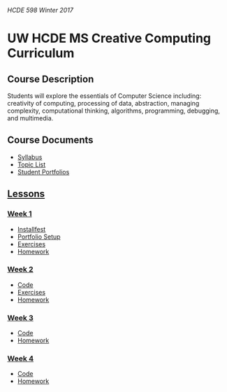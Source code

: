 _HCDE 598 Winter 2017_

# UW HCDE MS Creative Computing Curriculum

## Course Description
Students will explore the essentials of Computer Science including: creativity of computing, processing of data, abstraction, managing complexity, computational thinking, algorithms, programming, debugging, and multimedia.

## Course Documents
* [Syllabus](syllabus.md)
* [Topic List](topic-list.md)
* [Student Portfolios](student-portfolios.md)

## [Lessons](lessons)

### [Week 1](lessons/week1)
* [Installfest](lessons/week1/installfest.md)
* [Portfolio Setup](lessons/week1/portfolio.md)
* [Exercises](lessons/week1/exercises)
* [Homework](lessons/week1/homework)

### [Week 2](lessons/week2)
* [Code](lessons/week2/code)
* [Exercises](lessons/week2/exercises)
* [Homework](lessons/week2/homework)

### [Week 3](lessons/week3)
* [Code](lessons/week3/code)
* [Homework](lessons/week3/homework)

### [Week 4](lessons/week4)
* [Code](lessons/week4/code)
* [Homework](lessons/week4/homework)